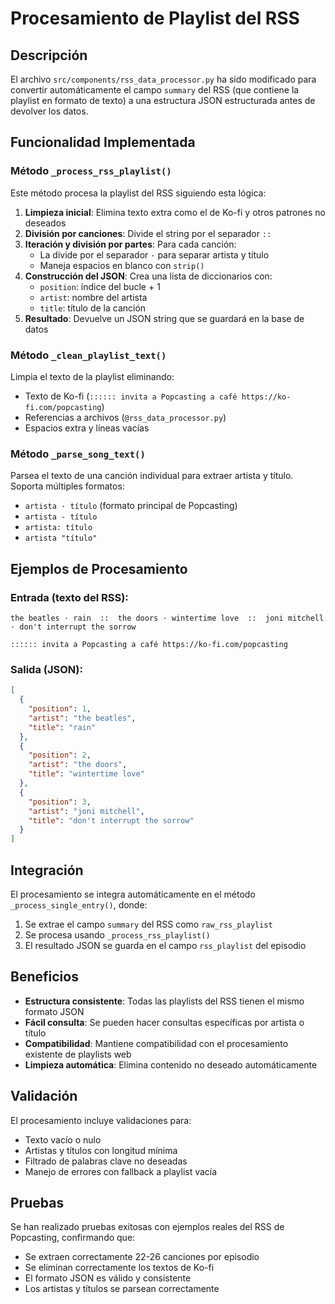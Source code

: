 # Procesamiento de Playlist del RSS

## Descripción

El archivo `src/components/rss_data_processor.py` ha sido modificado para convertir automáticamente el campo `summary` del RSS (que contiene la playlist en formato de texto) a una estructura JSON estructurada antes de devolver los datos.

## Funcionalidad Implementada

### Método `_process_rss_playlist()`

Este método procesa la playlist del RSS siguiendo esta lógica:

1. **Limpieza inicial**: Elimina texto extra como el de Ko-fi y otros patrones no deseados
2. **División por canciones**: Divide el string por el separador `::`
3. **Iteración y división por partes**: Para cada canción:
   - La divide por el separador `·` para separar artista y título
   - Maneja espacios en blanco con `strip()`
4. **Construcción del JSON**: Crea una lista de diccionarios con:
   - `position`: índice del bucle + 1
   - `artist`: nombre del artista
   - `title`: título de la canción
5. **Resultado**: Devuelve un JSON string que se guardará en la base de datos

### Método `_clean_playlist_text()`

Limpia el texto de la playlist eliminando:
- Texto de Ko-fi (`:::::: invita a Popcasting a café https://ko-fi.com/popcasting`)
- Referencias a archivos (`@rss_data_processor.py`)
- Espacios extra y líneas vacías

### Método `_parse_song_text()`

Parsea el texto de una canción individual para extraer artista y título. Soporta múltiples formatos:
- `artista · título` (formato principal de Popcasting)
- `artista - título`
- `artista: título`
- `artista "título"`

## Ejemplos de Procesamiento

### Entrada (texto del RSS):
```
the beatles · rain  ::  the doors · wintertime love  ::  joni mitchell · don't interrupt the sorrow

:::::: invita a Popcasting a café https://ko-fi.com/popcasting
```

### Salida (JSON):
```json
[
  {
    "position": 1,
    "artist": "the beatles",
    "title": "rain"
  },
  {
    "position": 2,
    "artist": "the doors",
    "title": "wintertime love"
  },
  {
    "position": 3,
    "artist": "joni mitchell",
    "title": "don't interrupt the sorrow"
  }
]
```

## Integración

El procesamiento se integra automáticamente en el método `_process_single_entry()`, donde:

1. Se extrae el campo `summary` del RSS como `raw_rss_playlist`
2. Se procesa usando `_process_rss_playlist()`
3. El resultado JSON se guarda en el campo `rss_playlist` del episodio

## Beneficios

- **Estructura consistente**: Todas las playlists del RSS tienen el mismo formato JSON
- **Fácil consulta**: Se pueden hacer consultas específicas por artista o título
- **Compatibilidad**: Mantiene compatibilidad con el procesamiento existente de playlists web
- **Limpieza automática**: Elimina contenido no deseado automáticamente

## Validación

El procesamiento incluye validaciones para:
- Texto vacío o nulo
- Artistas y títulos con longitud mínima
- Filtrado de palabras clave no deseadas
- Manejo de errores con fallback a playlist vacía

## Pruebas

Se han realizado pruebas exitosas con ejemplos reales del RSS de Popcasting, confirmando que:
- Se extraen correctamente 22-26 canciones por episodio
- Se eliminan correctamente los textos de Ko-fi
- El formato JSON es válido y consistente
- Los artistas y títulos se parsean correctamente 